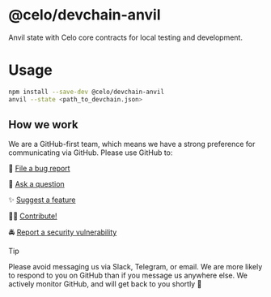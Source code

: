 # @celo/devchain-anvil

Anvil state with Celo core contracts for local testing and development.

# Usage

```bash
npm install --save-dev @celo/devchain-anvil
anvil --state <path_to_devchain.json>
```

## How we work

We are a GitHub-first team, which means we have a strong preference for communicating via GitHub. 
Please use GitHub to:

🐞 [File a bug report](https://github.com/celo-org/celo-monorepo/issues/new/choose)

💬 [Ask a question](https://github.com/celo-org/celo-monorepo/discussions)

✨ [Suggest a feature](https://github.com/celo-org/celo-monorepo/issues/new/choose)

🧑‍💻 [Contribute!](https://github.com/celo-org/celo-monorepo/tree/master/packages/protocol/migrations_sol/CONTRIBUTING.md)

🚔 [Report a security vulnerability](https://github.com/celo-org/celo-monorepo/issues/new/choose)

> [!TIP]
> 
> Please avoid messaging us via Slack, Telegram, or email. We are more likely to respond to you on 
> GitHub than if you message us anywhere else. We actively monitor GitHub, and will get back to you shortly 🌟
